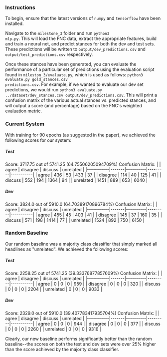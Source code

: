 ### Instructions

To begin, ensure that the latest versions of <code>numpy</code> and <code>tensorflow</code> have been installed.

Navigate to the <code>milestone_3</code> folder and run <code>python3 mlp.py</code>. This will load the FNC data, extract the appropriate features, build and train a neural net, and predict stances for both the dev and test sets. These predictions will be written to <code>output/dev_predictions.csv</code> and <code>output/test_predictions.csv</code> respectively.

Once these stances have been generated, you can evaluate the performance of a particular set of predictions using the evaluation script found in <code>mileston_3/evaluate.py</code>, which is used as follows: <code>python3 evaluate.py gold_stances.csv predictions.csv</code>. For example, if we wanted to evaluate our dev set predictions, we would run <code>python3 evaluate.py ../dataset/dev_stances.csv output/dev_predictions.csv</code>. This will print a confusion matrix of the various actual stances vs. predicted stances, and will output a score (and percentage) based on the FNC's weighted evaluation metric.

### Current System
With training for 90 epochs (as suggested in the paper), we achieved the following scores for our system:

##### Test

Score: 3717.75 out of 5741.25 (64.75506205094709%)
Confusion Matrix:
|           | agree | disagree | discuss | unrelated |
|-----------|-------|----------|---------|-----------|
| agree     | 436   | 53       | 433     | 37        |
| disagree  | 114   | 40       | 125     | 41        |
| discuss   | 552   | 194      | 1364    | 94        |
| unrelated | 1451  | 889      | 653     | 6040      |

##### Dev

Score: 3824.0 out of 5910.0	(64.70389170896784%)
Confusion Matrix:
|           | agree | disagree | discuss | unrelated |
|-----------|-------|----------|---------|-----------|
| agree     | 455   | 45       | 403     | 41        |
| disagree  | 145   | 37       | 160     | 35        |
| discuss   | 571   | 198      | 1414    | 77        |
| unrelated | 1524  | 892      | 750     | 6150      |

### Random Baseline

Our random baseline was a majority class classifier that simply marked all headlines as "unrelated". We achieved the following scores:

##### Test

Score: 2258.25 out of 5741.25 (39.33376877857609%)
Confusion Matrix:
|           | agree | disagree | discuss | unrelated |
|-----------|-------|----------|---------|-----------|
| agree     | 0     | 0        | 0       | 959       |
| disagree  | 0     | 0        | 0       | 320       |
| discuss   | 0     | 0        | 0       | 2204      |
| unrelated | 0     | 0        | 0       | 9033      |

##### Dev

Score: 2329.0 out of 5910.0	(39.407783417935704%)
Confusion Matrix:
|           | agree | disagree | discuss | unrelated |
|-----------|-------|----------|---------|-----------|
| agree     | 0     | 0        | 0       | 944       |
| disagree  | 0     | 0        | 0       | 377       |
| discuss   | 0     | 0        | 0       | 2260      |
| unrelated | 0     | 0        | 0       | 9316      |

Clearly, our new baseline performs significantly better than the random baseline--the scores on both the test and dev sets were over 25% higher than the score achieved by the majority class classifier.